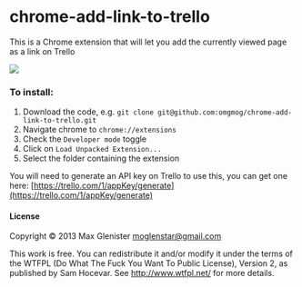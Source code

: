 chrome-add-link-to-trello
=========================

This is a Chrome extension that will let you add the currently viewed page as a link on Trello

![](http://cl.ly/PnUY/Screen%20Shot%202013-06-23%20at%2002.41.12.png)

### To install:

  1. Download the code, e.g. `git clone git@github.com:omgmog/chrome-add-link-to-trello.git`
  2. Navigate chrome to `chrome://extensions`
  3. Check the `Developer mode` toggle
  4. Click on `Load Unpacked Extension...`
  5. Select the folder containing the extension
  
You will need to generate an API key on Trello to use this, you can get one here: [https://trello.com/1/appKey/generate](https://trello.com/1/appKey/generate)


#### License

Copyright © 2013 Max Glenister <moglenstar@gmail.com>

This work is free. You can redistribute it and/or modify it under the
terms of the WTFPL (Do What The Fuck You Want To Public License), Version 2,
as published by Sam Hocevar. See http://www.wtfpl.net/ for more details.

